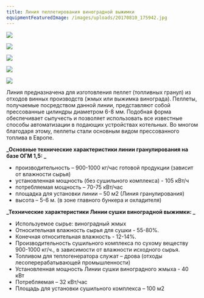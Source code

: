 ```yaml
---
title: Линия пеллетирования виноградной выжимки
equipmentFeaturedImage: /images/uploads/20170810_175942.jpg
---
```

![](/images/uploads/img_1539.jpg)

![](/images/uploads/img_1547.jpg)

![](/images/uploads/фото-1174.jpg)

![](/images/uploads/img_2631.jpg)

![](/images/uploads/фото-1171.jpg)

Линия предназначена для изготовления пеллет (топливных гранул) из отходов винных производств (жмых или выжимка винограда). Пеллеты, получаемые посредством данной линии, представляют собой прессованные цилиндры диаметром 6-8 мм. Подобная форма обеспечивает сыпучесть и позволяет использовать все известные способы автоматизации в подающих устройствах котельных. Во многом благодаря этому, пеллеты стали основным видом прессованного топлива в Европе.

**_Основные технические характеристики линии гранулирования на базе ОГМ 1,5:
_**

* производительность – 900-1000 кг/час готовой продукции (зависит от влажности сырья)
* установленная мощность (без сушильного комплекса) - 105 кВт/ч
* потребляемая мощность – 70-75 кВт/час
* площадка для установки линии – 50 м2 (Линия гранулирования)
* высота – 5-6 м. (в зоне главного бункера и охладителя)

**_Технические характеристики Линии сушки виноградной выжимки:
_**

* Используемое сырье: виноградный жмых
* Относительная влажность сырья для сушки - 55-80%.
* Конечная относительная влажность - 12-14%.
* Производительность сушильного комплекса по сухому веществу 900-1000 кг/ч., в зависимости от влажности исходного сырья.
* Топливом для теплогенератора служат – дрова (отходы лесоперерабатывающей промышленности)
* Установленная мощность Линии сушки виноградного жмыха - 40 кВт
* Потребляемая – 32 кВт/час
* Площадь для установки сушильного комплекса – 100 м2
